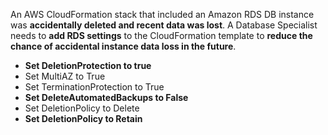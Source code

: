 An AWS CloudFormation stack that included an Amazon RDS DB instance was **accidentally deleted and recent data was lost**. A Database Specialist needs to **add RDS settings** to the CloudFormation template to **reduce the chance of accidental instance data loss in the future**.

- **Set DeletionProtection to true**
- Set MultiAZ to True
- Set TerminationProtection to True
- **Set DeleteAutomatedBackups to False**
- Set DeletionPolicy to Delete
- **Set DeletionPolicy to Retain**
